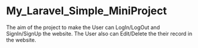 # My_Laravel_Simple_MiniProject
The aim of the project to make the User can LogIn/LogOut and SignIn/SignUp the website. The User also can Edit/Delete the their record in the website.

